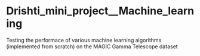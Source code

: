 # Drishti_mini_project__Machine_learning
Testing the performace of various machine learning algorithms (implemented from scratch) on the MAGIC Gamma Telescope dataset

